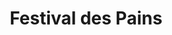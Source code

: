 ---
title: "Festival des Pains"
url: /paris/festival-des-pains-rue-des-pyrenees/
shop: boulangerie
---
